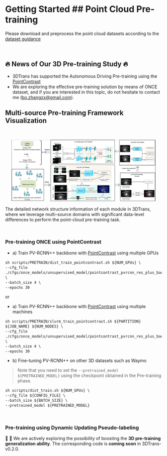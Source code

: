
# Getting Started ## Point Cloud Pre-training

Please download and preprocess the point cloud datasets according to the [dataset guidance](GETTING_STARTED.md)

&ensp;
## :fire: News of Our 3D Pre-training Study :fire:
- 3DTrans has supported the Autonomous Driving Pre-training using the [PointContrast](https://arxiv.org/abs/2007.10985) 
- We are exploring the effective pre-training solution by means of ONCE dataset, and if you are interested in this topic, do not hesitate to contact me (bo.zhangzx@gmail.com).

## Multi-source Pre-training Framework Visualization
&ensp;
<p align="center">
  <img src="3dtrans.png" width="92%">
  <div>The detailed network structure information of each module in 3DTrans, where we leverage multi-source domains with significant data-level differences to perform the point-cloud pre-training task.</div>
</p>


&ensp;
### Pre-training ONCE using PointContrast 

* a) Train PV-RCNN++ backbone with [PointContrast](https://arxiv.org/abs/2007.10985) using multiple GPUs
```shell script
sh scripts/PRETRAIN/dist_train_pointcontrast.sh ${NUM_GPUs} \
--cfg_file ./cfgs/once_models/unsupervised_model/pointcontrast_pvrcnn_res_plus_backbone.yaml \
--batch_size 4 \
--epochs 30
```

or 

* a) Train PV-RCNN++ backbone with [PointContrast](https://arxiv.org/abs/2007.10985) using multiple machines
```shell script
sh scripts/PRETRAIN/slurm_train_pointcontrast.sh ${PARTITION} ${JOB_NAME} ${NUM_NODES} \
--cfg_file ./cfgs/once_models/unsupervised_model/pointcontrast_pvrcnn_res_plus_backbone.yaml \
--batch_size 4 \
--epochs 30
```

* b) Fine-tuning PV-RCNN++ on other 3D datasets such as Waymo
> Note that you need to set the `--pretrained_model ${PRETRAINED_MODEL}` using the checkpoint obtained in the Pre-training phase.
```shell script
sh scripts/dist_train.sh ${NUM_GPUs} \
--cfg_file ${CONFIG_FILE} \
--batch_size ${BATCH_SIZE} \
--pretrained_model ${PRETRAINED_MODEL} 
```

&ensp;
### Pre-training using Dynamic Updating Pseudo-labeling

 :muscle: :muscle: We are actively exploring the possibility of boosting the **3D pre-training generalization ability**. The corresponding code is **coming soon** in 3DTrans-v0.2.0.